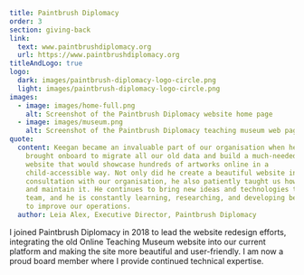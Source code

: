 ```yaml
title: Paintbrush Diplomacy
order: 3
section: giving-back
link:
  text: www.paintbrushdiplomacy.org
  url: https://www.paintbrushdiplomacy.org
titleAndLogo: true
logo:
  dark: images/paintbrush-diplomacy-logo-circle.png
  light: images/paintbrush-diplomacy-logo-circle.png
images:
  - image: images/home-full.png
    alt: Screenshot of the Paintbrush Diplomacy website home page
  - image: images/museum.png
    alt: Screenshot of the Paintbrush Diplomacy teaching museum web page.
quote:
  content: Keegan became an invaluable part of our organisation when he was
    brought onboard to migrate all our old data and build a much-needed new
    website that would showcase hundreds of artworks online in a
    child-accessible way. Not only did he create a beautiful website in
    consultation with our organisation, he also patiently taught us how to use
    and maintain it. He continues to bring new ideas and technologies to our
    team, and he is constantly learning, researching, and developing better ways
    to improve our operations.
  author: Leia Alex, Executive Director, Paintbrush Diplomacy
```
I joined Paintbrush Diplomacy in 2018 to lead the website redesign efforts, integrating the old Online Teaching Museum website into our current platform and making the site more beautiful and user-friendly. I am now a proud board member where I provide continued technical expertise.
